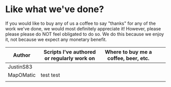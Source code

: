 # Like what we've done?
If you would like to buy any of us a coffee to say "thanks" for any of the work we've done, we would most definitely appreciate it!  However, please please please do NOT feel obligated to do so.  We do this because we enjoy it, not because we expect any monetary benefit.


| Author    | Scripts I've authored or regularly work on | Where to buy me a coffee, beer, etc. |   |   |
|-----------|--------------------------------------------|--------------------------------------|---|---|
| JustinS83 |                                            |                                      |   |   |
| MapOMatic | test test                                           |                                      |   |   |
|           |                                            |                                      |   |   |

